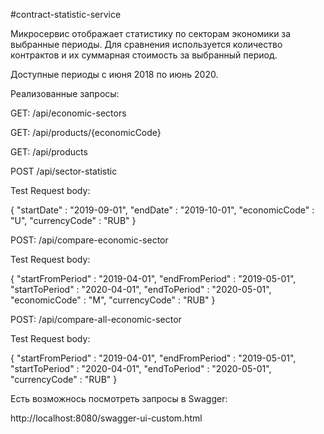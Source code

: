 #contract-statistic-service


Микросервис отображает статистику по секторам экономики за выбранные периоды. Для сравнения используется количество контрактов и их суммарная стоимость за выбранный период.

Доступные периоды с июня 2018 по июнь 2020.


Реализованные запросы:

GET: /api/economic-sectors 


GET: /api/products/{economicCode}


GET: /api/products 


POST /api/sector-statistic 


Test Request body:


{ 
   "startDate" : "2019-09-01",
   "endDate" : "2019-10-01",
   "economicCode" : "U",
   "currencyCode" : "RUB"
}


POST: /api/compare-economic-sector


Test Request body:


   { 
   "startFromPeriod" : "2019-04-01",
   "endFromPeriod" : "2019-05-01",
   "startToPeriod" : "2020-04-01",
   "endToPeriod" : "2020-05-01",
   "economicCode" : "M",
   "currencyCode" : "RUB"
   }


POST: /api/compare-all-economic-sector


Test Request body:


   { 
   "startFromPeriod" : "2019-04-01",
   "endFromPeriod" : "2019-05-01",
   "startToPeriod" : "2020-04-01",
   "endToPeriod" : "2020-05-01",
   "currencyCode" : "RUB"
   }



Есть возможнось посмотреть запросы в Swagger:


http://localhost:8080/swagger-ui-custom.html

